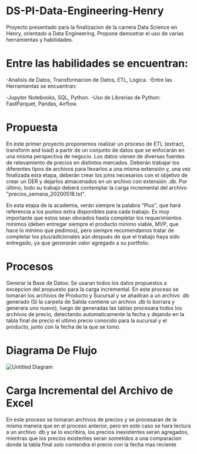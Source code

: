 # DS-PI-Data-Engineering-Henry

Proyecto presentado para la finalizacion de la carrera Data Science en Henry, orientado a Data Engineering. Propone demostrar el uso de varias herramientas y habilidades.

# Entre las habilidades se encuentran:

-Analisis de Datos, Transformacion de Datos, ETL, Logica.
-Entre las Herramientas se encuentran:

-Jupyter Notebooks, SQL, Python.
-Uso de Librerias de Python: FastParquet, Pandas, Airflow.

# Propuesta

En este primer proyecto proponemos realizar un proceso de ETL (extract, transform and load) a partir de un conjunto de datos que se enfocarán en una misma perspectiva de negocio. Los datos vienen de diversas fuentes de relevamiento de precios en distintos mercados. Deberán trabajar los diferentes tipos de archivos para llevarlos a una misma extensión y, una vez finalizada esta etapa, deberán crear los joins necesarios con el objetivo de crear un DER y dejarlos almacenados en un archivo con extensión .db. Por último, todo su trabajo deberá contemplar la carga incremental del archivo "precios_semana_20200518.txt".

En esta etapa de la academia, verán siempre la palabra "Plus", que hará referencia a los puntos extra disponibles para cada trabajo. Es muy importante que estos sean obviados hasta completar los requerimientos mínimos (deben entregar siempre el producto mínimo viable, MVP, que hace lo mínimo que pedimos), pero siempre recomendamos tratar de completar los plus/adicionales aún después de que el trabajo haya sido entregado, ya que generarán valor agregado a su portfolio.


# Procesos

Generar la Base de Datos: Se usaran todos los datos propuestos a excepcion del propuesto para la carga incremental.
En este proceso se tomaran los archivos de Producto y Sucursal y se añadiran a un archivo .db generado (Si la carpeta de Salida contiene un archivo .db lo borrara y generara uno nuevo), luego de generadas las tablas procesara todos los archivos de precio, detectando automaticamente la fecha y dejando en la tabla final de precio el ultimo precio conocido para la sucursal y el producto, junto con la fecha de la que se tomo.

# Diagrama De Flujo
![Untitled Diagram](https://user-images.githubusercontent.com/106763237/198394424-0be0f46a-5980-45bf-8a6d-4f4a864c0a66.jpg)

# Carga Incremental del Archivo de Excel

En este proceso se tomaran archivos de precios y se procesaran de la misma manera que en el proceso anterior, pero en este caso se hara lectura a un archivo .db y se lo escribira, los precios inexistentes seran agregados, mientras que los precios existentes seran sometidos a una comparacion donde la tabla final solo contendra el precio con la fecha mas reciente
